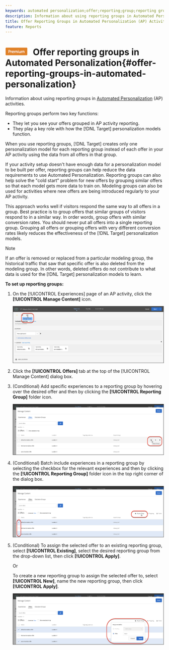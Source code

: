 ```yaml
---
keywords: automated personalization;offer;reporting;group;reporting group
description: Information about using reporting groups in Automated Personalization (AP) activities in Adobe Target.
title: Offer Reporting Groups in Automated Personalization (AP) Activities
feature: Reports
---
```


# ![PREMIUM](/help/assets/premium.png) Offer reporting groups in Automated Personalization{#offer-reporting-groups-in-automated-personalization}

Information about using reporting groups in [Automated Personalization](/help/c-activities/t-automated-personalization/automated-personalization.md) (AP) activities.

Reporting groups perform two key functions:

* They let you see your offers grouped in AP activity reporting. 
* They play a key role with how the [!DNL Target] personalization models function.

When you use reporting groups, [!DNL Target] creates only one personalization model for each reporting group instead of each offer in your AP activity using the data from all offers in that group.

If your activity setup doesn't have enough data for a personalization model to be built per offer, reporting groups can help reduce the data requirements to use Automated Personalization. Reporting groups can also help solve the "cold start" problem for new offers by grouping similar offers so that each model gets more data to train on. Modeling groups can also be used for activities where new offers are being introduced regularly to your AP activity.

This approach works well if visitors respond the same way to all offers in a group. Best practice is to group offers that similar groups of visitors respond to in a similar way. In order words, group offers with similar conversion rates. You should never put all offers into a single reporting group. Grouping all offers or grouping offers with very different conversion rates likely reduces the effectiveness of the [!DNL Target] personalization models.

>[!NOTE]
>
>If an offer is removed or replaced from a particular modeling group, the historical traffic that saw that specific offer is also deleted from the modeling group. In other words, deleted offers do not contribute to what data is used for the [!DNL Target] personalization models to learn.

**To set up reporting groups:**

1. On the [!UICONTROL Experiences] page of an AP activity, click the **[!UICONTROL Manage Content]** icon.

   ![](assets/ap_manage_content.png)

1. Click the **[!UICONTROL Offers]** tab at the top of the [!UICONTROL Manage Content] dialog box. 
1. (Conditional) Add specific experiences to a reporting group by hovering over the desired offer and then by clicking the **[!UICONTROL Reporting Group]** folder icon.

   ![](assets/ap_manage_content_2.png)

1. (Conditional) Batch include experiences in a reporting group by selecting the checkbox for the relevant experiences and then by clicking the **[!UICONTROL Reporting Group]** folder icon in the top right corner of the dialog box.

   ![](assets/ap_manage_content_3.png)

1. (Conditional) To assign the selected offer to an existing reporting group, select **[!UICONTROL Existing]**, select the desired reporting group from the drop-down list, then click **[!UICONTROL Apply]**.

   Or

   To create a new reporting group to assign the selected offer to, select **[!UICONTROL New]**, name the new reporting group, then click **[!UICONTROL Apply]**.

   ![](assets/ap_reporting_groups.png)

